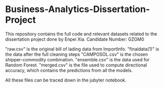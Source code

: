 # Business-Analytics-Dissertation-Project

This repository contains the full code and relevant datasets related to the dissertation project done by Enpei Xia.
Candidate Number: GZGM0

"raw.csv" is the original bill of lading data from ImportInfo.
"finaldata(1)" is the data after the full cleaning steps
"CAMPOSOL.csv" is the chosen shipper-commodity combination.
"ensemble.csv" is the data used for Random Forest. 
"merged.csv" is the file used to compute directional accuracy, which contains the predictions from all the models. 


All these files can be traced down in the jubyter notebook.
